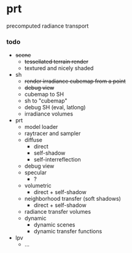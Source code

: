 # prt
precomputed radiance transport

### todo

- ~~scene~~
    - ~~tessellated terrain render~~
    - textured and nicely shaded
- sh
    - ~~render irradiance cubemap from a point~~
    - ~~debug view~~
    - cubemap to SH
    - sh to "cubemap"
    - debug SH (eval, latlong)
    - irradiance volumes
- prt
    - model loader
    - raytracer and sampler
    - diffuse
        - direct
        - self-shadow
        - self-interreflection
    - debug view
    - specular
        - ?
    - volumetric
        - direct + self-shadow
    - neighborhood transfer (soft shadows)
        - direct + self-shadow
    - radiance transfer volumes
    - dynamic
        - dynamic scenes
        - dynamic transfer functions
- lpv
    - ...
